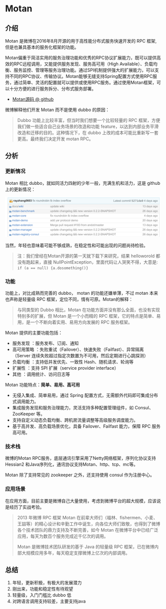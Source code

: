 # Motan

## 介绍

Motan 是微博在2016年8月开源的用于高性能分布式服务快速开发的 RPC 框架, 但是也兼具基本的服务化框架的功能。

Motan偏重于简洁实用的服务治理功能和优秀的RPC协议扩展能力，既可以提供高效的RPC远程调用，又能提供服务发现、服务高可用（High Available）、负载均衡、服务监控、管理等服务治理功能。通过SPI机制提供强大的扩展能力，可以支持不同的RPC协议、传输协议。Motan能够无缝支持Spring配置方式使用RPC服务，通过简单、灵活的配置就可以提供或使用RPC服务。通过使用Motan框架，可以十分方便的进行服务拆分、分布式服务部署。

- [Motan源码 @ github](https://github.com/weibocom/motan/)

微博解释他们开发 Motan 而不是使用 dubbo 的原因：

> Dubbo 功能上比较丰富，但当时我们想要一个比较轻量的 RPC 框架，方便我们做一些适合自己业务场景的改造和功能 feature，以达到内部业务平滑改造和迁移的目的。这种情况下，在 dubbo 上改的成本可能比重新写一套更高。最终我们决定开发 motan RPC。

## 分析

### 更新情况

Motan 相比 dubbo，就如同活力四射的少年一般，充满生机和活力，这是 github 上的更新情况：

![](images/motan_updates.png)

当然，年轻也意味着可能不够成熟，在稳定性和可能出现的问题尚待检验。

> 注：我们曾经在Motan开源的第一天就下载下来研究，结果 helloworold 都没有跑起来，直接 NullPointException，里面代码让人哭笑不得，大意是: `if (a == null) {a.dosomething()}`

### 功能

功能上，对比成熟而完善的 dubbo， motan 的功能还嫌单薄，不过 motan 本来也声称是轻量级 RPC 框架，定位不同，情有可原。Motan的解释：

> 与同类型的 Dubbo 相比，Motan 在功能方面并没有那么全面，也没有实现特别多的扩展，但 Motan 是一个小而精的 RPC 框架，它的特点是简单、易用，是一个不断向着实用、易用方向发展的 RPC 服务框架。

Motan 提供的主要功能包括：

- 服务发现 ：服务发布、订阅、通知
- 高可用策略 ：失败重试（Failover）、快速失败（Failfast）、异常隔离（Server 连续失败超过指定次数置为不可用，然后定期进行心跳探测）
- 负载均衡 ：支持低并发优先、一致性 Hash、随机请求、轮询等
- 扩展性 ：支持 SPI 扩展（service provider interface）
- 其他 ：调用统计、访问日志等

Motan 功能特点：**简单、易用、高可用**

- 无侵入集成、简单易用，通过 Spring 配置方式，无需额外代码即可集成分布式调用能力。
- 集成服务发现和服务治理能力，灵活支持多种配置管理组件，如 Consul、ZooKeeper 等。
- 支持自定义动态负载均衡、跨机房流量调整等高级服务调度能力。
- 基于高并发、高负载场景优化，具备 Failover、Failfast 能力，保障 RPC 服务高可用。

### 技术栈

微博的Motan RPC服务，底层通讯引擎采用了Netty网络框架，序列化协议支持 Hessian2 和Java序列化，通讯协议支持Motan、http、tcp、mc等。

Motan 除了支持常见的 zookeeper 之外，还支持使用 consul 作为注册中心。

### 应用场景

在应用方面，目前主要是微博自己大量使用，考虑到微博平台的超大规模，应该说是经历了实战考验。

> 2013 年微博 RPC 框架 Motan 在前辈大师们（福林、fishermen、小麦、王喆等）的精心设计和辛勤工作中诞生，向各位大师们致敬，也得到了微博各个技术团队的鼎力支持及不断完善，如今 Motan 在微博平台中已经广泛应用，每天为数百个服务完成近千亿次的调用。
>
> Motan 是微博技术团队研发的基于 Java 的轻量级 RPC 框架，已在微博内部大规模应用多年，每天稳定支撑微博上亿次的内部调用。


## 总结

1. 年轻，更新积极，有极大的发展潜力
2. 刚出来，功能和稳定性有待观望
3. 轻量级，入门门槛比 dubbo 低
4. 对跨语言调用支持较差，主要支持java

